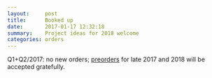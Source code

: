 ```yaml
---
layout:     post
title:      Booked up
date:       2017-01-17 12:32:18
summary:    Project ideas for 2018 welcome
categories: orders
---
```


Q1+Q2/2017: no new orders; [preorders](/contact/) for late 2017 and 2018 will be accepted gratefully.

